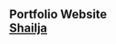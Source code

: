 <h2 align="Left">
  Portfolio Website <br/>
  <a href="https://shailja26code.github.io/MyPortfolio/" target="_blank">Shailja</a>
</h2>

